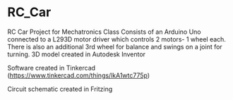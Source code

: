 # RC_Car
RC Car Project for Mechatronics Class
Consists of an Arduino Uno connected to a L293D motor driver which controls 2 motors- 1 wheel each.
There is also an additional 3rd wheel for balance and swings on a joint for turning. 
3D model created in Autodesk Inventor

Software created in Tinkercad (https://www.tinkercad.com/things/lkA1wtc775p)

Circuit schematic created in Fritzing
